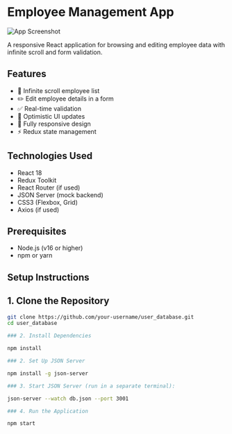 # Employee Management App

![App Screenshot](./public/screenshot.png) <!-- Add a screenshot if available -->

A responsive React application for browsing and editing employee data with infinite scroll and form validation.

## Features

- 📜 Infinite scroll employee list
- ✏️ Edit employee details in a form
- ✅ Real-time validation
- 🔄 Optimistic UI updates
- 📱 Fully responsive design
- ⚡ Redux state management

## Technologies Used

- React 18
- Redux Toolkit
- React Router (if used)
- JSON Server (mock backend)
- CSS3 (Flexbox, Grid)
- Axios (if used)

## Prerequisites

- Node.js (v16 or higher)
- npm or yarn

## Setup Instructions

## 1. Clone the Repository

```bash
git clone https://github.com/your-username/user_database.git
cd user_database

### 2. Install Dependencies

npm install

### 2. Set Up JSON Server

npm install -g json-server

### 3. Start JSON Server (run in a separate terminal):

json-server --watch db.json --port 3001

### 4. Run the Application

npm start